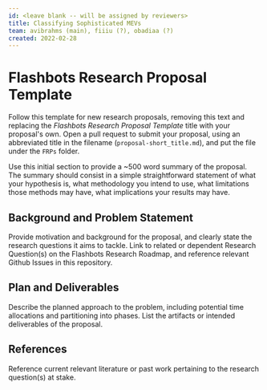 ```yaml
---
id: <leave blank -- will be assigned by reviewers>
title: Classifying Sophisticated MEVs
team: avibrahms (main), fiiiu (?), obadiaa (?)
created: 2022-02-28
---
```


# Flashbots Research Proposal Template

Follow this template for new research proposals, removing this text and replacing the *Flashbots Research Proposal Template* title with your proposal's own. Open a pull request to submit your proposal, using an abbreviated title in the filename (`proposal-short_title.md`), and put the file under the `FRPs` folder.

Use this initial section to provide a ~500 word summary of the proposal. The summary should consist in a simple straightforward statement of what your hypothesis is, what methodology you intend to use, what limitations those methods may have, what implications your results may have.

## Background and Problem Statement
Provide motivation and background for the proposal, and clearly state the research questions it aims to tackle. Link to related or dependent Research Question(s) on the Flashbots Research Roadmap, and reference relevant Github Issues in this repository.

## Plan and Deliverables
Describe the planned approach to the problem, including potential time allocations and partitioning into phases. List the artifacts or intended deliverables of the proposal.

## References
Reference current relevant literature or past work pertaining to the research question(s) at stake.
